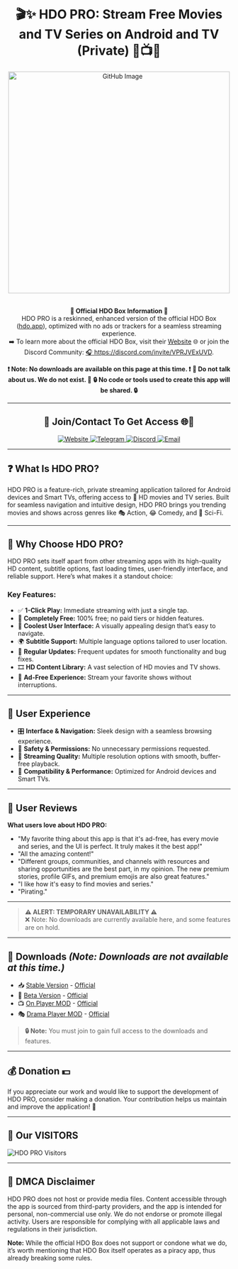 <h1 align="center">🎬✨ HDO PRO: Stream Free Movies and TV Series on Android and TV (Private) 🍿📺🍥</h1>

<div align="center">
    <img src="https://github.com/user-attachments/assets/f23fcaf8-3da2-4546-9029-ebf0eeee2268" alt="GitHub Image" width="500">
    <br><br>
<p>
    <strong>🌟 Official HDO Box Information 🌟</strong><br>
    HDO PRO is a reskinned, enhanced version of the official HDO Box (<a href="https://hdo.app" target="_blank">hdo.app</a>), optimized with no ads or trackers for a seamless streaming experience.<br>
    ➡️ To learn more about the official HDO Box, visit their <a href="https://hdo.app" target="_blank">Website</a> 🌐 or join the Discord Community: <a href="https://discord.com/invite/VPRJVExUVD" target="_blank">🎧 https://discord.com/invite/VPRJVExUVD</a>.
</p>
    <strong>❗️ Note: No downloads are available on this page at this time. ❗️</strong>  
    <strong>🚫 Do not talk about us. We do not exist. 🚫</strong>  
    <strong>🔒 No code or tools used to create this app will be shared. 🔒</strong>
</div>

---

<h2 align="center">📩 Join/Contact To Get Access 🌐🍥</h2>

<div align="center">
    <a href="https://hdopro.netlify.app/">
        <img src="https://img.shields.io/badge/🌟 Website-Visit-brightgreen" alt="Website">
    </a>
    <a href="#">
        <img src="https://img.shields.io/badge/💬 Telegram-Temporarily_Unavailable-lightgrey" alt="Telegram">
    </a>
    <a href="#">
        <img src="https://img.shields.io/badge/🌀 Discord-Temporarily_Unavailable-lightgrey" alt="Discord">
    </a>
    <a href="mailto:hdopro@protonmail.com">
        <img src="https://img.shields.io/badge/📧 Email-Contact-red" alt="Email">
    </a>
</div>

---

## **❓ What Is HDO PRO?**

HDO PRO is a feature-rich, private streaming application tailored for Android devices and Smart TVs, offering access to 🎥 HD movies and TV series. Built for seamless navigation and intuitive design, HDO PRO brings you trending movies and shows across genres like 🎭 Action, 😂 Comedy, and 🚀 Sci-Fi.

---

## **🌟 Why Choose HDO PRO?**

HDO PRO sets itself apart from other streaming apps with its high-quality HD content, subtitle options, fast loading times, user-friendly interface, and reliable support. Here’s what makes it a standout choice:

### Key Features:
- ✅ **1-Click Play:** Immediate streaming with just a single tap.  
- 💸 **Completely Free:** 100% free; no paid tiers or hidden features.  
- 🎨 **Coolest User Interface:** A visually appealing design that’s easy to navigate.  
- 🌍 **Subtitle Support:** Multiple language options tailored to user location.  
- 🔄 **Regular Updates:** Frequent updates for smooth functionality and bug fixes.  
- 🎞️ **HD Content Library:** A vast selection of HD movies and TV shows.  
- 🚫 **Ad-Free Experience:** Stream your favorite shows without interruptions.

---

## **🔎 User Experience**

- 🎛️ **Interface & Navigation:** Sleek design with a seamless browsing experience.  
- 🔐 **Safety & Permissions:** No unnecessary permissions requested.  
- 📶 **Streaming Quality:** Multiple resolution options with smooth, buffer-free playback.  
- 📱 **Compatibility & Performance:** Optimized for Android devices and Smart TVs.

---

## **💬 User Reviews**

**What users love about HDO PRO:**  
- "My favorite thing about this app is that it's ad-free, has every movie and series, and the UI is perfect. It truly makes it the best app!"  
- "All the amazing content!"  
- "Different groups, communities, and channels with resources and sharing opportunities are the best part, in my opinion. The new premium stories, profile GIFs, and premium emojis are also great features."  
- "I like how it's easy to find movies and series."  
- "Pirating."  

---

> **⚠️ ALERT: TEMPORARY UNAVAILABILITY ⚠️**  
> ❌ Note: No downloads are currently available here, and some features are on hold.

---

## **📂 Downloads** *(Note: Downloads are not available at this time.)*

- 📥 [Stable Version](#) - [Official](https://hdo.app/)  
- 🚧 [Beta Version](#) - [Official](https://hdo.app/)  
- 📺 [On Player MOD](#) - [Official](https://play.google.com/store/apps/details?id=com.mediaon.apt)  
- 🎭 [Drama Player MOD](#) - [Official](https://drama-player.en.uptodown.com/android/download)  

> **🔒 Note:** You must join to gain full access to the downloads and features.  

---

## **💰 Donation 💵**

If you appreciate our work and would like to support the development of HDO PRO, consider making a donation. Your contribution helps us maintain and improve the application! 🙏

---

## **👥 Our VISITORS**

<img src="https://count.getloli.com/get/@:hdopro" alt="HDO PRO Visitors" />

---

## **📜 DMCA Disclaimer**

HDO PRO does not host or provide media files. Content accessible through the app is sourced from third-party providers, and the app is intended for personal, non-commercial use only. We do not endorse or promote illegal activity. Users are responsible for complying with all applicable laws and regulations in their jurisdiction.

**Note:** While the official HDO Box does not support or condone what we do, it’s worth mentioning that HDO Box itself operates as a piracy app, thus already breaking some rules.
